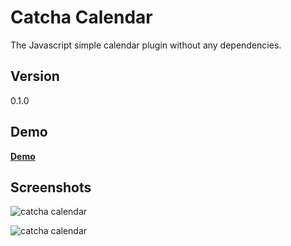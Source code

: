 # Catcha Calendar  
The Javascript simple calendar plugin without any dependencies.  

## Version  
0.1.0

## Demo
<b>[Demo](http://halting-shape.surge.sh)</b>

## Screenshots
![catcha calendar](https://heunsig-portfolio.s3.ca-central-1.amazonaws.com/catcha-calendar/modified_01.png)  

![catcha calendar](https://heunsig-portfolio.s3.ca-central-1.amazonaws.com/catcha-calendar/modified_02.png)
